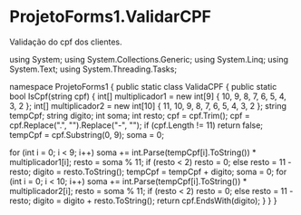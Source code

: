 # ProjetoForms1.ValidarCPF
Validação do cpf dos clientes.

using System;
using System.Collections.Generic;
using System.Linq;
using System.Text;
using System.Threading.Tasks;

namespace ProjetoForms1
{
    public static class ValidaCPF
        {
            public static bool IsCpf(string cpf)
            {
                int[] multiplicador1 = new int[9] { 10, 9, 8, 7, 6, 5, 4, 3, 2 };
                int[] multiplicador2 = new int[10] { 11, 10, 9, 8, 7, 6, 5, 4, 3, 2 };
                string tempCpf;
                string digito;
                int soma;
                int resto;
                cpf = cpf.Trim();
                cpf = cpf.Replace(".", "").Replace("-", "");
                if (cpf.Length != 11)
                    return false;
                tempCpf = cpf.Substring(0, 9);
                soma = 0;

  for (int i = 0; i < 9; i++)
                    soma += int.Parse(tempCpf[i].ToString()) * multiplicador1[i];
                resto = soma % 11;
                if (resto < 2)
                    resto = 0;
                else
                    resto = 11 - resto;
                digito = resto.ToString();
                tempCpf = tempCpf + digito;
                soma = 0;
                for (int i = 0; i < 10; i++)
                    soma += int.Parse(tempCpf[i].ToString()) * multiplicador2[i];
                resto = soma % 11;
                if (resto < 2)
                    resto = 0;
                else
                    resto = 11 - resto;
                digito = digito + resto.ToString();
                return cpf.EndsWith(digito);
            }
        }
    }
